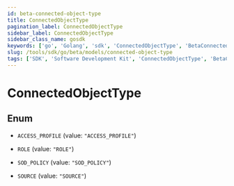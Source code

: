 ```yaml
---
id: beta-connected-object-type
title: ConnectedObjectType
pagination_label: ConnectedObjectType
sidebar_label: ConnectedObjectType
sidebar_class_name: gosdk
keywords: ['go', 'Golang', 'sdk', 'ConnectedObjectType', 'BetaConnectedObjectType'] 
slug: /tools/sdk/go/beta/models/connected-object-type
tags: ['SDK', 'Software Development Kit', 'ConnectedObjectType', 'BetaConnectedObjectType']
---
```


# ConnectedObjectType

## Enum


* `ACCESS_PROFILE` (value: `"ACCESS_PROFILE"`)

* `ROLE` (value: `"ROLE"`)

* `SOD_POLICY` (value: `"SOD_POLICY"`)

* `SOURCE` (value: `"SOURCE"`)


